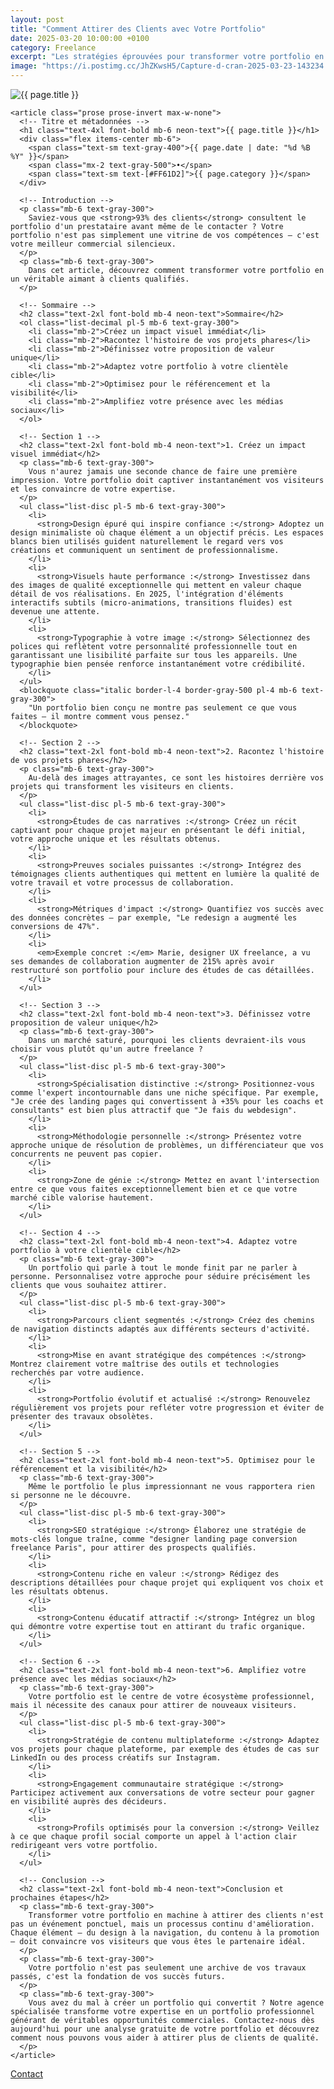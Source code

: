 ```yaml
---
layout: post
title: "Comment Attirer des Clients avec Votre Portfolio"
date: 2025-03-20 10:00:00 +0100
category: Freelance
excerpt: "Les stratégies éprouvées pour transformer votre portfolio en véritable outil commercial et décrocher plus de projets en tant que freelance."
image: "https://i.postimg.cc/JhZKwsH5/Capture-d-cran-2025-03-23-143234.webp"
---
```

<main class="pt-24 pb-16 bg-[#0A0118] text-white font-sans">
  <div class="container mx-auto px-4 max-w-4xl">
    <!-- Image en haut de l'article -->
    <div class="mb-10 rounded-xl overflow-hidden shadow-lg">
      <img 
        src="{{ page.image }}" 
        alt="{{ page.title }}" 
        loading="lazy"
        class="w-full h-72 object-cover object-center transition-transform duration-500 hover:scale-105"
      />
    </div>
    
    <article class="prose prose-invert max-w-none">
      <!-- Titre et métadonnées -->
      <h1 class="text-4xl font-bold mb-6 neon-text">{{ page.title }}</h1>
      <div class="flex items-center mb-6">
        <span class="text-sm text-gray-400">{{ page.date | date: "%d %B %Y" }}</span>
        <span class="mx-2 text-gray-500">•</span>
        <span class="text-sm text-[#FF61D2]">{{ page.category }}</span>
      </div>
      
      <!-- Introduction -->
      <p class="mb-6 text-gray-300">
        Saviez-vous que <strong>93% des clients</strong> consultent le portfolio d'un prestataire avant même de le contacter ? Votre portfolio n'est pas simplement une vitrine de vos compétences — c'est votre meilleur commercial silencieux.
      </p>
      <p class="mb-6 text-gray-300">
        Dans cet article, découvrez comment transformer votre portfolio en un véritable aimant à clients qualifiés.
      </p>
      
      <!-- Sommaire -->
      <h2 class="text-2xl font-bold mb-4 neon-text">Sommaire</h2>
      <ol class="list-decimal pl-5 mb-6 text-gray-300">
        <li class="mb-2">Créez un impact visuel immédiat</li>
        <li class="mb-2">Racontez l'histoire de vos projets phares</li>
        <li class="mb-2">Définissez votre proposition de valeur unique</li>
        <li class="mb-2">Adaptez votre portfolio à votre clientèle cible</li>
        <li class="mb-2">Optimisez pour le référencement et la visibilité</li>
        <li class="mb-2">Amplifiez votre présence avec les médias sociaux</li>
      </ol>
      
      <!-- Section 1 -->
      <h2 class="text-2xl font-bold mb-4 neon-text">1. Créez un impact visuel immédiat</h2>
      <p class="mb-6 text-gray-300">
        Vous n'aurez jamais une seconde chance de faire une première impression. Votre portfolio doit captiver instantanément vos visiteurs et les convaincre de votre expertise.
      </p>
      <ul class="list-disc pl-5 mb-6 text-gray-300">
        <li>
          <strong>Design épuré qui inspire confiance :</strong> Adoptez un design minimaliste où chaque élément a un objectif précis. Les espaces blancs bien utilisés guident naturellement le regard vers vos créations et communiquent un sentiment de professionnalisme.
        </li>
        <li>
          <strong>Visuels haute performance :</strong> Investissez dans des images de qualité exceptionnelle qui mettent en valeur chaque détail de vos réalisations. En 2025, l'intégration d'éléments interactifs subtils (micro-animations, transitions fluides) est devenue une attente.
        </li>
        <li>
          <strong>Typographie à votre image :</strong> Sélectionnez des polices qui reflètent votre personnalité professionnelle tout en garantissant une lisibilité parfaite sur tous les appareils. Une typographie bien pensée renforce instantanément votre crédibilité.
        </li>
      </ul>
      <blockquote class="italic border-l-4 border-gray-500 pl-4 mb-6 text-gray-300">
        "Un portfolio bien conçu ne montre pas seulement ce que vous faites — il montre comment vous pensez."
      </blockquote>
      
      <!-- Section 2 -->
      <h2 class="text-2xl font-bold mb-4 neon-text">2. Racontez l'histoire de vos projets phares</h2>
      <p class="mb-6 text-gray-300">
        Au-delà des images attrayantes, ce sont les histoires derrière vos projets qui transforment les visiteurs en clients.
      </p>
      <ul class="list-disc pl-5 mb-6 text-gray-300">
        <li>
          <strong>Études de cas narratives :</strong> Créez un récit captivant pour chaque projet majeur en présentant le défi initial, votre approche unique et les résultats obtenus.
        </li>
        <li>
          <strong>Preuves sociales puissantes :</strong> Intégrez des témoignages clients authentiques qui mettent en lumière la qualité de votre travail et votre processus de collaboration.
        </li>
        <li>
          <strong>Métriques d'impact :</strong> Quantifiez vos succès avec des données concrètes — par exemple, "Le redesign a augmenté les conversions de 47%".
        </li>
        <li>
          <em>Exemple concret :</em> Marie, designer UX freelance, a vu ses demandes de collaboration augmenter de 215% après avoir restructuré son portfolio pour inclure des études de cas détaillées.
        </li>
      </ul>
      
      <!-- Section 3 -->
      <h2 class="text-2xl font-bold mb-4 neon-text">3. Définissez votre proposition de valeur unique</h2>
      <p class="mb-6 text-gray-300">
        Dans un marché saturé, pourquoi les clients devraient-ils vous choisir vous plutôt qu'un autre freelance ?
      </p>
      <ul class="list-disc pl-5 mb-6 text-gray-300">
        <li>
          <strong>Spécialisation distinctive :</strong> Positionnez-vous comme l'expert incontournable dans une niche spécifique. Par exemple, "Je crée des landing pages qui convertissent à +35% pour les coachs et consultants" est bien plus attractif que "Je fais du webdesign".
        </li>
        <li>
          <strong>Méthodologie personnelle :</strong> Présentez votre approche unique de résolution de problèmes, un différenciateur que vos concurrents ne peuvent pas copier.
        </li>
        <li>
          <strong>Zone de génie :</strong> Mettez en avant l'intersection entre ce que vous faites exceptionnellement bien et ce que votre marché cible valorise hautement.
        </li>
      </ul>
      
      <!-- Section 4 -->
      <h2 class="text-2xl font-bold mb-4 neon-text">4. Adaptez votre portfolio à votre clientèle cible</h2>
      <p class="mb-6 text-gray-300">
        Un portfolio qui parle à tout le monde finit par ne parler à personne. Personnalisez votre approche pour séduire précisément les clients que vous souhaitez attirer.
      </p>
      <ul class="list-disc pl-5 mb-6 text-gray-300">
        <li>
          <strong>Parcours client segmentés :</strong> Créez des chemins de navigation distincts adaptés aux différents secteurs d'activité.
        </li>
        <li>
          <strong>Mise en avant stratégique des compétences :</strong> Montrez clairement votre maîtrise des outils et technologies recherchés par votre audience.
        </li>
        <li>
          <strong>Portfolio évolutif et actualisé :</strong> Renouvelez régulièrement vos projets pour refléter votre progression et éviter de présenter des travaux obsolètes.
        </li>
      </ul>
      
      <!-- Section 5 -->
      <h2 class="text-2xl font-bold mb-4 neon-text">5. Optimisez pour le référencement et la visibilité</h2>
      <p class="mb-6 text-gray-300">
        Même le portfolio le plus impressionnant ne vous rapportera rien si personne ne le découvre.
      </p>
      <ul class="list-disc pl-5 mb-6 text-gray-300">
        <li>
          <strong>SEO stratégique :</strong> Élaborez une stratégie de mots-clés longue traîne, comme "designer landing page conversion freelance Paris", pour attirer des prospects qualifiés.
        </li>
        <li>
          <strong>Contenu riche en valeur :</strong> Rédigez des descriptions détaillées pour chaque projet qui expliquent vos choix et les résultats obtenus.
        </li>
        <li>
          <strong>Contenu éducatif attractif :</strong> Intégrez un blog qui démontre votre expertise tout en attirant du trafic organique.
        </li>
      </ul>
      
      <!-- Section 6 -->
      <h2 class="text-2xl font-bold mb-4 neon-text">6. Amplifiez votre présence avec les médias sociaux</h2>
      <p class="mb-6 text-gray-300">
        Votre portfolio est le centre de votre écosystème professionnel, mais il nécessite des canaux pour attirer de nouveaux visiteurs.
      </p>
      <ul class="list-disc pl-5 mb-6 text-gray-300">
        <li>
          <strong>Stratégie de contenu multiplateforme :</strong> Adaptez vos projets pour chaque plateforme, par exemple des études de cas sur LinkedIn ou des process créatifs sur Instagram.
        </li>
        <li>
          <strong>Engagement communautaire stratégique :</strong> Participez activement aux conversations de votre secteur pour gagner en visibilité auprès des décideurs.
        </li>
        <li>
          <strong>Profils optimisés pour la conversion :</strong> Veillez à ce que chaque profil social comporte un appel à l'action clair redirigeant vers votre portfolio.
        </li>
      </ul>
      
      <!-- Conclusion -->
      <h2 class="text-2xl font-bold mb-4 neon-text">Conclusion et prochaines étapes</h2>
      <p class="mb-6 text-gray-300">
        Transformer votre portfolio en machine à attirer des clients n'est pas un événement ponctuel, mais un processus continu d'amélioration. Chaque élément — du design à la navigation, du contenu à la promotion — doit convaincre vos visiteurs que vous êtes le partenaire idéal.
      </p>
      <p class="mb-6 text-gray-300">
        Votre portfolio n'est pas seulement une archive de vos travaux passés, c'est la fondation de vos succès futurs.
      </p>
      <p class="mb-6 text-gray-300">
        Vous avez du mal à créer un portfolio qui convertit ? Notre agence spécialisée transforme votre expertise en un portfolio professionnel générant de véritables opportunités commerciales. Contactez-nous dès aujourd'hui pour une analyse gratuite de votre portfolio et découvrez comment nous pouvons vous aider à attirer plus de clients de qualité.
      </p>
    </article>
  </div>
</main>
<!-- Bouton CTA sticky -->
<a href="https://athenapro.ovh/Contact.html" class="fixed bottom-4 right-4 bg-[#FF61D2] text-white font-bold py-3 px-5 rounded-full shadow-lg transition-all hover:scale-105 hover:shadow-2xl">
  Contact
</a>

